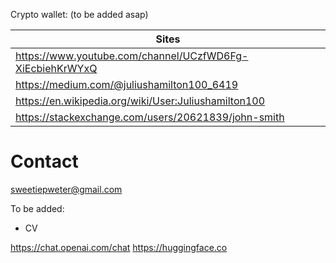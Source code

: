 Crypto wallet: (to be added asap)

| Sites |
|-------|
| https://www.youtube.com/channel/UCzfWD6Fg-XiEcbiehKrWYxQ |
| https://medium.com/@juliushamilton100_6419 |
| https://en.wikipedia.org/wiki/User:Juliushamilton100 |
| https://stackexchange.com/users/20621839/john-smith |







# Contact

sweetiepweter@gmail.com


To be added:

- CV



https://chat.openai.com/chat
https://huggingface.co
